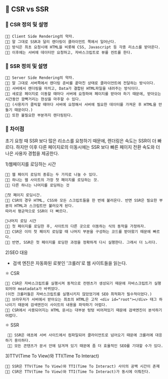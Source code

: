 ## 🍄 CSR vs SSR

### 🌱 CSR 정의 및 설명

    👩‍💻 Client Side Rendering의 약자.
    👩‍💻 말 그대로 SSR과 달리 렌더링이 클라이언트 쪽에서 일어난다.
    👩‍💻 방식은 최초 요청시에 HTML을 비롯해 CSS, Javascript 등 각종 리소스를 받아온다. 
    👩‍💻 이후에는 서버에 데이터만 요청하고, 자바스크립트로 뷰를 컨트롤 한다.

### 🌱 SSR 정의 및 설명

    👩‍💻 Server Side Rendering의 약자.
    👩‍💻 말 그대로 서버쪽에서 렌더링 준비를 끝마친 상태로 클라이언트에 전달하는 방식이다.
    👩‍💻 서버에서 렌더링을 마치고, Data가 결합된 HTML파일을 내려주는 방식이다. 
    👩‍💻 새로운 페이지로 이동할 때마다 서버에 요청하여 페이지를 받아야 하기 때문에, 받아오는 시간동안 깜빡거리는 현상을 마주할 수 있다.
    👩‍💻 (사용자가 클릭할 때마다 서버에 요청해서 서버에 필요한 데이터를 가져온 후 HTML을 만들기 때문이다.) 
    👩‍💻 또한 불필요한 부분까지 렌더링된다. 

### 🌱 차이점

초기 요청 때 SSR 보다 많은 리소스를 요청하기 때문에, 렌더링은 속도는 SSR이 더 빠르다.
하지만 이후 다른 페이지로의 이동시에는 SSR 보다 빠른 페이지 전환 속도와 더 나은 사용자 경험을 제공한다.


1)웹페이지를 로딩하는 시간

    👩‍💻 웹 페이지 로딩의 종류는 두 가지로 나눌 수 있다.
    👩‍💻 하나는 웹 사이트의 가장 첫 페이지를 로딩하는 것.
    👩‍💻 다른 하나는 나머지를 로딩하는 것

    🎈첫 페이지 로딩시간.
    👩‍💻 CSR의 경우 HTML, CSS와 모든 스크립트들을 한 번에 불러온다. 반면 SSR은 필요한 부분의 HTML과 스크립트만 불러오게 된다. 
    따라서 평균적으로 SSR이 더 빠르다.

    🎈나머지 로딩 시간
    👩‍💻 첫 페이지를 로딩한 후, 사이트의 다른 곳으로 이동하는 식의 동작을 가정하자. 
    👩‍💻 CSR은 이미 첫 페이지 로딩할 때 나머지 부분을 구성하는 코드를 받아왔기 때문에 빠르다.
    👩‍💻 반면, SSR은 첫 페이지를 로딩한 과정을 정확하게 다시 실행한다. 그래서 더 느리다.

2)SEO 대응

- 검색 엔진은 자동화된 로봇인 '크롤러'로 웹 사이트들을 읽는다. 

 ⚛️ CSR
    
    👩‍💻 CSR은 자바스크립트를 실행시켜 동적으로 컨텐츠가 생성되기 때문에 자바스크립트가 실행 되어야 meatadata가 바뀌었다.
    (이전 크롤러들은 자바스크립트를 실행시키지 않았었기에 SEO 최적화가 필수적이었다.)
    👩‍💻 브라우저가 서버에서 받아오는 최초의 HTML은 고작 <div id="root"></div> 태그 하나이기 때문에 검색엔진이 사이트의 내용을 파악하기 어렵다.
    👩‍💻 CSR에서 사용되어지는 HTML 문서는 대부분 텅텅 비어져있기 때문에 검색엔진이 분석하기 어렵다.


⚛️ SSR

     👩‍💻 SSR은 애초에 서버 사이드에서 컴파일되어 클라이언트로 넘어오기 때문에 크롤러에 대응하기 용이하다.
     👩‍💻 모든 콘텐츠가 문서 안에 담겨져 있기 때문에 좀 더 효율적인 SEO를 기대할 수가 있다. 




3)TTV(Time To View)와 TTI(Time To Interact) 

    👩‍💻 SSR은 TTV(Time To View)와 TTI(Time To Interact) 사이의 공백 시간이 존재
    👩‍💻 CSR은 TTV(Time To View)와 TTI(Time To Interact)가 동시에 이뤄진다.